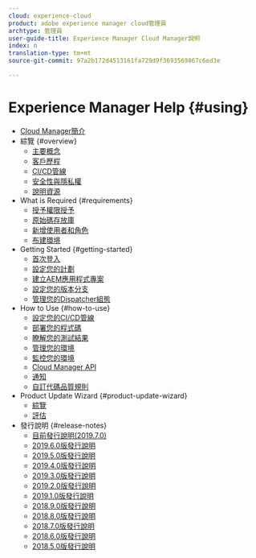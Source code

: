 ```yaml
---
cloud: experience-cloud
product: adobe experience manager cloud管理員
archtype: 管理員
user-guide-title: Experience Manager Cloud Manager說明
index: n
translation-type: tm+mt
source-git-commit: 97a2b172d4513161fa729d9f3693569867c6ed3e

---
```



# Experience Manager Help {#using}

+ [Cloud Manager簡介](introduction-to-cloud-manager.md)
+ 綜覽 {#overview}
   + [主要概念](key-concepts.md)
   + [客戶歷程](customer-journey.md)
   + [CI/CD管線](ci-cd-pipeline.md)
   + [安全性與隱私權](security-and-privacy.md)
   + [說明資源](help-resources.md)
+ What is Required {#requirements}
   + [授予權限授予](access-rights-granted.md)
   + [原始碼存放庫](source-code-repository.md)
   + [新增使用者和角色](setting-up-users-and-roles.md)
   + [布建環境](environments-provisioned.md)
+ Getting Started {#getting-started}
   + [首次登入](first-time-login.md)
   + [設定您的計劃](setting-up-program.md)
   + [建立AEM應用程式專案](create-an-application-project.md)
   + [設定您的版本分支](configure-your-release-branches.md)
   + [管理您的Dispatcher組態](dispatcher-configurations.md)
+ How to Use {#how-to-use}
   + [設定您的CI/CD管線](configuring-pipeline.md)
   + [部署您的程式碼](deploying-code.md)
   + [瞭解您的測試結果](understand-your-test-results.md)
   + [管理您的環境](manage-your-environment.md)
   + [監控您的環境](monitor-your-environments.md)
   + [Cloud Manager API](https://www.adobe.io/apis/experiencecloud/cloud-manager/docs.html)
   + [通知](notifications.md)
   + [自訂代碼品質規則](custom-code-quality-rules.md)
+ Product Update Wizard {#product-update-wizard}
   + [綜覽](overview-productupdate-wizard.md)
   + [評估](evaluation.md)
+ 發行說明 {#release-notes}
   + [目前發行說明(2019.7.0)](release-notes-current.md)
   + [2019.6.0版發行說明](release-notes-2019-6-0.md)
   + [2019.5.0版發行說明](release-notes-2019-5-0.md)
   + [2019.4.0版發行說明](release-notes-2019-4-0.md)
   + [2019.3.0版發行說明](release-notes-2019-3-0.md)
   + [2019.2.0版發行說明](release-notes-2019-2-0.md)
   + [2019.1.0版發行說明](release-notes-2019-1-0.md)
   + [2018.9.0版發行說明](release-notes-2018-9-0.md)
   + [2018.8.0版發行說明](release-notes-2018-8-0.md)
   + [2018.7.0版發行說明](release-notes-2018-7-0.md)
   + [2018.6.0版發行說明](release-notes-2018-6-0.md)
   + [2018.5.0版發行說明](release-notes-2018-5-0.md)

